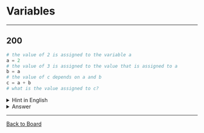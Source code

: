 # Variables

---

## 200

```python
# the value of 2 is assigned to the variable a
a = 2
# the value of 3 is assigned to the value that is assigned to a
b = a
# the value of c depends on a and b
c = a + b
# what is the value assigned to c?
```

<details>
<summary>Hint in English</summary>
<br>
What is 2 plus 2  
</details>

<details>
<summary>Answer</summary>
<br>
4
</details>

---

[Back to Board](../board.md)
